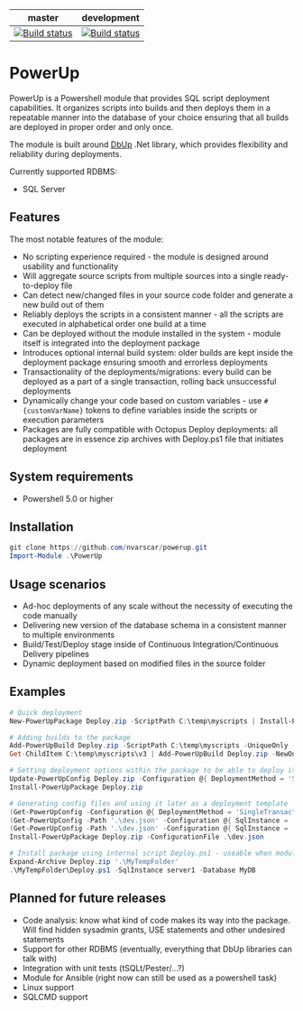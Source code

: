| master | development |
|---|---|
| [![Build status](https://ci.appveyor.com/api/projects/status/m0ml0392r631tp60/branch/master?svg=true)](https://ci.appveyor.com/project/nvarscar/powerup/branch/master) | [![Build status](https://ci.appveyor.com/api/projects/status/m0ml0392r631tp60/branch/development?svg=true)](https://ci.appveyor.com/project/nvarscar/powerup/branch/development) |

# PowerUp
PowerUp is a Powershell module that provides SQL script deployment capabilities. It organizes scripts into builds and then deploys them in a repeatable manner into the database of your choice ensuring that all builds are deployed in proper order and only once.

The module is built around [DbUp](https://github.com/DbUp/DbUp) .Net library, which provides flexibility and reliability during deployments. 

Currently supported RDBMS:
* SQL Server

## Features
The most notable features of the module:

* No scripting experience required - the module is designed around usability and functionality
* Will aggregate source scripts from multiple sources into a single ready-to-deploy file
* Can detect new/changed files in your source code folder and generate a new build out of them
* Reliably deploys the scripts in a consistent manner - all the scripts are executed in alphabetical order one build at a time
* Can be deployed without the module installed in the system - module itself is integrated into the deployment package
* Introduces optional internal build system: older builds are kept inside the deployment package ensuring smooth and errorless deployments
* Transactionality of the deployments/migrations: every build can be deployed as a part of a single transaction, rolling back unsuccessful deployments
* Dynamically change your code based on custom variables - use `#{customVarName}` tokens to define variables inside the scripts or execution parameters
* Packages are fully compatible with Octopus Deploy deployments: all packages are in essence zip archives with Deploy.ps1 file that initiates deployment


## System requirements

* Powershell 5.0 or higher

## Installation
```powershell
git clone https://github.com/nvarscar/powerup.git
Import-Module .\PowerUp
```

## Usage scenarios

* Ad-hoc deployments of any scale without the necessity of executing the code manually
* Delivering new version of the database schema in a consistent manner to multiple environments
* Build/Test/Deploy stage inside of Continuous Integration/Continuous Delivery pipelines
* Dynamic deployment based on modified files in the source folder

## Examples

```powershell
# Quick deployment
New-PowerUpPackage Deploy.zip -ScriptPath C:\temp\myscripts | Install-PowerUpPackage -SqlInstance server1 -Database MyDB

# Adding builds to the package
Add-PowerUpBuild Deploy.zip -ScriptPath C:\temp\myscripts -UniqueOnly -Build 2.0
Get-ChildItem C:\temp\myscripts\v3 | Add-PowerUpBuild Deploy.zip -NewOnly -Build 3.0

# Setting deployment options within the package to be able to deploy it without specifying options
Update-PowerUpConfig Deploy.zip -Configuration @{ DeploymentMethod = 'SingleTransaction'; SqlInstance = 'localhost'; DatabaseName = 'MyDb2' }
Install-PowerUpPackage Deploy.zip

# Generating config files and using it later as a deployment template
(Get-PowerUpConfig -Configuration @{ DeploymentMethod = 'SingleTransaction'; SqlInstance = 'devInstance'; DatabaseName = 'MyDB' }).SaveToFile('.\dev.json')
(Get-PowerUpConfig -Path '.\dev.json' -Configuration @{ SqlInstance = 'testInstance' }).SaveToFile('.\test.json')
(Get-PowerUpConfig -Path '.\dev.json' -Configuration @{ SqlInstance = 'prodInstance' }).SaveToFile('.\prod.json')
Install-PowerUpPackage Deploy.zip -ConfigurationFile .\dev.json

# Install package using internal script Deploy.ps1 - useable when module is not installed locally
Expand-Archive Deploy.zip '.\MyTempFolder'
.\MyTempFolder\Deploy.ps1 -SqlInstance server1 -Database MyDB
```

## Planned for future releases

* Code analysis: know what kind of code makes its way into the package. Will find hidden sysadmin grants, USE statements and other undesired statements
* Support for other RDBMS (eventually, everything that DbUp libraries can talk with)
* Integration with unit tests (tSQLt/Pester/...?)
* Module for Ansible (right now can still be used as a powershell task)
* Linux support
* SQLCMD support